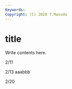 ```yaml
---
Keywords:
Copyright: (C) 2020 T.Masuda
---
```


# title

Write contents here.

2/11

2/13 aaabbb

2/20

